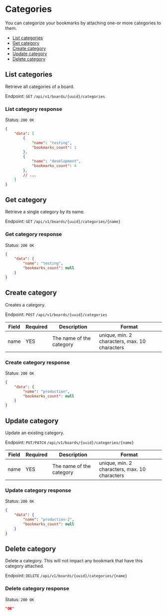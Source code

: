# Categories

You can categorize your bookmarks by attaching one-or more categories to them.

- [List categories](#list-categories)
- [Get category](#get-category)
- [Create category](#create-category)
- [Update category](#update-category)
- [Delete category](#delete-category)

## List categories

Retrieve all categories of a board.

Endpoint: `GET` `/api/v1/boards/{uuid}/categories`

### List category response

Status: `200 OK`

```json
{
    "data": [
        {
            "name": "testing",
            "bookmarks_count": 1
        },
        {
            "name": "development",
            "bookmarks_count": 4
        },
        // ...
    ]
}
```

## Get category

Retrieve a single category by its name.

Endpoint: `GET` `/api/v1/boards/{uuid}/categories/{name}`

### Get category response

Status: `200 OK`

```json
{
    "data": {
        "name": "testing",
        "bookmarks_count": null
    }
}
```

## Create category

Creates a category.

Endpoint: `POST` `/api/v1/boards/{uuid}/categories`

| Field | Required | Description | Format |
|---|---|---|---|
| name | YES | The name of the category | unique, min. 2 characters, max. 10 characters |

### Create category response

Status: `200 OK`

```json
{
    "data": {
        "name": "production",
        "bookmarks_count": null
    }
}
```

## Update category

Update an existing category.

Endpoint: `PUT/PATCH` `/api/v1/boards/{uuid}/categories/{name}`

| Field | Required | Description | Format |
|---|---|---|---|
| name | YES | The name of the category | unique, min. 2 characters, max. 10 characters |

### Update category response

Status: `200 OK`

```json
{
    "data": {
        "name": "production-2",
        "bookmarks_count": null
    }
}
```

## Delete category

Delete a category. This will not impact any bookmark that have this category attached.

Endpoint: `DELETE` `/api/v1/boards/{uuid}/categories/{name}`

### Delete category response

Status: `200 OK`

```json
"OK"
```

